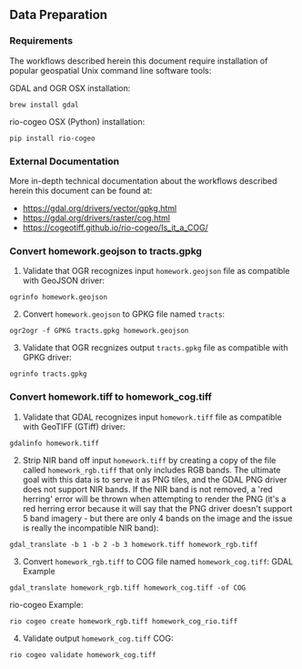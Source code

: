 ## Data Preparation

### Requirements
The workflows described herein this document require installation of popular geospatial Unix command line software tools:

GDAL and OGR OSX installation:
```
brew install gdal
```

rio-cogeo OSX (Python) installation:
```
pip install rio-cogeo
```

### External Documentation
More in-depth technical documentation about the workflows described herein this document can be found at:
- https://gdal.org/drivers/vector/gpkg.html
- https://gdal.org/drivers/raster/cog.html
- https://cogeotiff.github.io/rio-cogeo/Is_it_a_COG/

### Convert homework.geojson to tracts.gpkg
1. Validate that OGR recognizes input `homework.geojson` file as compatible with GeoJSON driver:
```
ogrinfo homework.geojson
```

2. Convert `homework.geojson` to GPKG file named `tracts`:
```
ogr2ogr -f GPKG tracts.gpkg homework.geojson
```

3. Validate that OGR recgnizes output `tracts.gpkg` file as compatible with GPKG driver:
```
ogrinfo tracts.gpkg
```

### Convert homework.tiff to homework_cog.tiff
1. Validate that GDAL recognizes input `homework.tiff` file as compatible with GeoTIFF (GTiff) driver:
```
gdalinfo homework.tiff
```

2. Strip NIR band off input `homework.tiff` by creating a copy of the file called `homework_rgb.tiff` that only includes RGB bands.  The ultimate goal with this data is to serve it as PNG tiles, and the GDAL PNG driver does not support NIR bands.  If the NIR band is not removed, a 'red herring' error will be thrown when attempting to render the PNG (it's a red herring error because it will say that the PNG driver doesn't support 5 band imagery - but there are only 4 bands on the image and the issue is really the incompatible NIR band):
```
gdal_translate -b 1 -b 2 -b 3 homework.tiff homework_rgb.tiff
```

3. Convert `homework_rgb.tiff` to COG file named `homework_cog.tiff`:
GDAL Example
```
gdal_translate homework_rgb.tiff homework_cog.tiff -of COG 
```

rio-cogeo Example:
```
rio cogeo create homework_rgb.tiff homework_cog_rio.tiff
```

4. Validate output `homework_cog.tiff` COG:
```
rio cogeo validate homework_cog.tiff
```